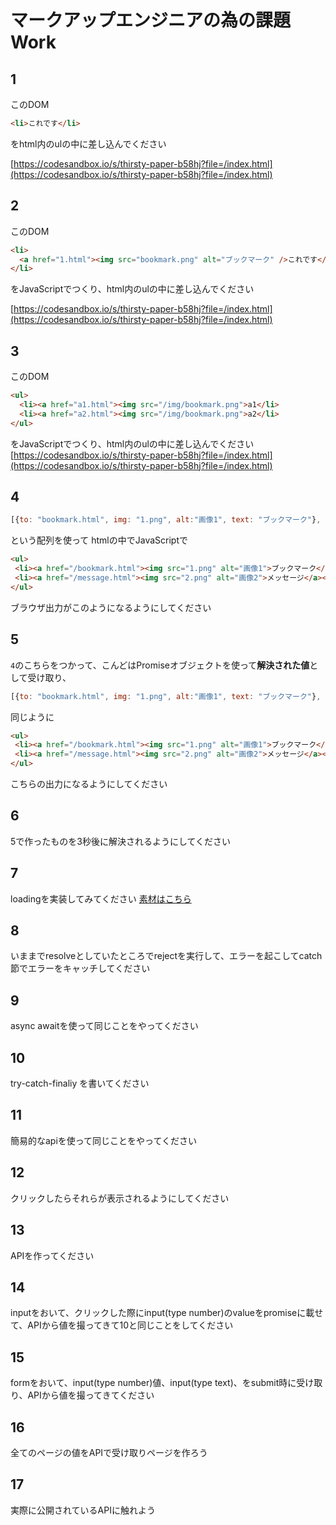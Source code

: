 # マークアップエンジニアの為の課題 Work

## 1

このDOM

```html
<li>これです</li>
```

をhtml内のulの中に差し込んでください

[https://codesandbox.io/s/thirsty-paper-b58hj?file=/index.html](https://codesandbox.io/s/thirsty-paper-b58hj?file=/index.html)

## 2

このDOM

```html
<li>
  <a href="1.html"><img src="bookmark.png" alt="ブックマーク" />これです</a>
</li>
```

をJavaScriptでつくり、html内のulの中に差し込んでください

[https://codesandbox.io/s/thirsty-paper-b58hj?file=/index.html](https://codesandbox.io/s/thirsty-paper-b58hj?file=/index.html)

## 3

このDOM

```html
<ul>
  <li><a href="a1.html"><img src="/img/bookmark.png">a1</li>
  <li><a href="a2.html"><img src="/img/bookmark.png">a2</li>
</ul>
```

をJavaScriptでつくり、html内のulの中に差し込んでください
[https://codesandbox.io/s/thirsty-paper-b58hj?file=/index.html](https://codesandbox.io/s/thirsty-paper-b58hj?file=/index.html)

## 4

```js
[{to: "bookmark.html", img: "1.png", alt:"画像1", text: "ブックマーク"}, {to: "message.html", img: "2.png", alt:"画像2", text: "メッセージ"}]
```

という配列を使って
htmlの中でJavaScriptで

```html
<ul>
 <li><a href="/bookmark.html"><img src="1.png" alt="画像1">ブックマーク</a></li>
 <li><a href="/message.html"><img src="2.png" alt="画像2">メッセージ</a></li>
</ul>
```

ブラウザ出力がこのようになるようにしてください


## 5

`4`のこちらをつかって、こんどはPromiseオブジェクトを使って**解決された値**として受け取り、

```js
[{to: "bookmark.html", img: "1.png", alt:"画像1", text: "ブックマーク"}, {to: "message.html", img: "2.png", alt:"画像2", text: "メッセージ"}]
```

同じように

```html
<ul>
 <li><a href="/bookmark.html"><img src="1.png" alt="画像1">ブックマーク</a></li>
 <li><a href="/message.html"><img src="2.png" alt="画像2">メッセージ</a></li>
</ul>
```

こちらの出力になるようにしてください

## 6

5で作ったものを3秒後に解決されるようにしてください

## 7

loadingを実装してみてください
[素材はこちら](https://terracetech.jp/download/gif-loading-image/)

## 8

いままでresolveとしていたところでrejectを実行して、エラーを起こしてcatch節でエラーをキャッチしてください

## 9

async awaitを使って同じことをやってください

## 10

try-catch-finaliy
を書いてください

## 11

簡易的なapiを使って同じことをやってください

## 12

クリックしたらそれらが表示されるようにしてください

## 13

APIを作ってください

## 14

inputをおいて、クリックした際にinput(type number)のvalueをpromiseに載せて、APIから値を撮ってきて10と同じことをしてください

## 15

formをおいて、input(type number)値、input(type text)、をsubmit時に受け取り、APIから値を撮ってきてください

## 16

全てのページの値をAPIで受け取りページを作ろう

## 17

実際に公開されているAPIに触れよう

